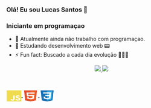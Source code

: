 ### Olá! Eu sou Lucas Santos 👋
### Iniciante em programaçao

- 🔭 Atualmente ainda não trabalho com programaçao.
- 🌱 Estudando desenvolvimento web 📟
- ⚡ Fun fact: Buscado a cada dia evolução 👨‍💻🤗
<div align="center">
  <a href="https://github.com/lucassantosgomes">
  <img height="180em" src="https://github-readme-stats.vercel.app/api?username=lucassantosgomes&show_icons=true&theme=dracula&include_all_commits=true&count_private=true"/>
  <img height="180em" src="https://github-readme-stats.vercel.app/api/top-langs/?username=lucassantosgomes&layout=compact&langs_count=7&theme=dracula"/>
</div>
  
##
  
 <div style="display: inline_block"><br>
  <img align="center" alt="Rafa-Js" height="30" width="40" src="https://raw.githubusercontent.com/devicons/devicon/master/icons/javascript/javascript-plain.svg">
  <img align="center" alt="Rafa-HTML" height="30" width="40" src="https://raw.githubusercontent.com/devicons/devicon/master/icons/html5/html5-original.svg">
  <img align="center" alt="Rafa-CSS" height="30" width="40" src="https://raw.githubusercontent.com/devicons/devicon/master/icons/css3/css3-original.svg">
</div>
  
 ##
  
  
<!--
**lucassantosgomes/lucassantosgomes** is a ✨ _special_ ✨ repository because its `README.md` (this file) appears on your GitHub profile.

Here are some ideas to get you started:

- 🔭 I’m currently working on ...
- 🌱 I’m currently learning ....
- 👯 I’m looking to collaborate on ...
- 🤔 I’m looking for help with ...
- 💬 Ask me about ...
- 📫 How to reach me: ...
- 😄 Pronouns: ...
- ⚡ Fun fact: ...
-->
